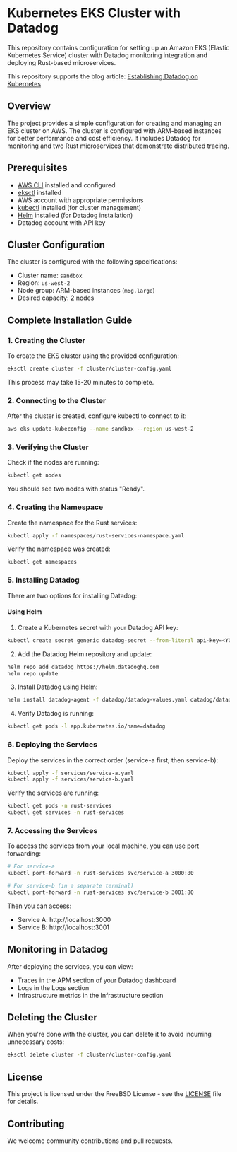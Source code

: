 # Kubernetes EKS Cluster with Datadog

This repository contains configuration for setting up an Amazon EKS (Elastic Kubernetes Service) cluster with Datadog monitoring integration and deploying Rust-based microservices.

This repository supports the blog article: [Establishing Datadog on Kubernetes](https://binaryheap.com/establishing-datadog-on-kubernetes/)

## Overview

The project provides a simple configuration for creating and managing an EKS cluster on AWS. The cluster is configured with ARM-based instances for better performance and cost efficiency. It includes Datadog for monitoring and two Rust microservices that demonstrate distributed tracing.

## Prerequisites

- [AWS CLI](https://aws.amazon.com/cli/) installed and configured
- [eksctl](https://eksctl.io/) installed
- AWS account with appropriate permissions
- [kubectl](https://kubernetes.io/docs/tasks/tools/install-kubectl/) installed (for cluster management)
- [Helm](https://helm.sh/docs/intro/install/) installed (for Datadog installation)
- Datadog account with API key

## Cluster Configuration

The cluster is configured with the following specifications:
- Cluster name: `sandbox`
- Region: `us-west-2`
- Node group: ARM-based instances (`m6g.large`)
- Desired capacity: 2 nodes

## Complete Installation Guide

### 1. Creating the Cluster

To create the EKS cluster using the provided configuration:

```bash
eksctl create cluster -f cluster/cluster-config.yaml
```

This process may take 15-20 minutes to complete.

### 2. Connecting to the Cluster

After the cluster is created, configure kubectl to connect to it:

```bash
aws eks update-kubeconfig --name sandbox --region us-west-2
```

### 3. Verifying the Cluster

Check if the nodes are running:

```bash
kubectl get nodes
```

You should see two nodes with status "Ready".

### 4. Creating the Namespace

Create the namespace for the Rust services:

```bash
kubectl apply -f namespaces/rust-services-namespace.yaml
```

Verify the namespace was created:

```bash
kubectl get namespaces
```

### 5. Installing Datadog

There are two options for installing Datadog:

#### Using Helm 

1. Create a Kubernetes secret with your Datadog API key:

```bash
kubectl create secret generic datadog-secret --from-literal api-key=<YOUR_DATADOG_API_KEY>
```

2. Add the Datadog Helm repository and update:

```bash
helm repo add datadog https://helm.datadoghq.com
helm repo update
```

3. Install Datadog using Helm:

```bash
helm install datadog-agent -f datadog/datadog-values.yaml datadog/datadog
```

4. Verify Datadog is running:

```bash
kubectl get pods -l app.kubernetes.io/name=datadog
```

### 6. Deploying the Services

Deploy the services in the correct order (service-a first, then service-b):

```bash
kubectl apply -f services/service-a.yaml
kubectl apply -f services/service-b.yaml
```

Verify the services are running:

```bash
kubectl get pods -n rust-services
kubectl get services -n rust-services
```

### 7. Accessing the Services

To access the services from your local machine, you can use port forwarding:

```bash
# For service-a
kubectl port-forward -n rust-services svc/service-a 3000:80

# For service-b (in a separate terminal)
kubectl port-forward -n rust-services svc/service-b 3001:80
```

Then you can access:
- Service A: http://localhost:3000
- Service B: http://localhost:3001

## Monitoring in Datadog

After deploying the services, you can view:
- Traces in the APM section of your Datadog dashboard
- Logs in the Logs section
- Infrastructure metrics in the Infrastructure section

## Deleting the Cluster

When you're done with the cluster, you can delete it to avoid incurring unnecessary costs:

```bash
eksctl delete cluster -f cluster/cluster-config.yaml
```

## License

This project is licensed under the FreeBSD License - see the [LICENSE](LICENSE) file for details.

## Contributing

We welcome community contributions and pull requests. 
